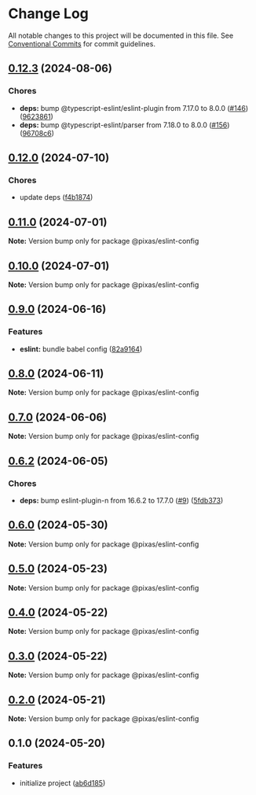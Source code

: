 # Change Log

All notable changes to this project will be documented in this file.
See [Conventional Commits](https://conventionalcommits.org) for commit guidelines.

## [0.12.3](https://github.com/kagawagao/pixas/compare/v0.12.2...v0.12.3) (2024-08-06)

### Chores

- **deps:** bump @typescript-eslint/eslint-plugin from 7.17.0 to 8.0.0 ([#146](https://github.com/kagawagao/pixas/issues/146)) ([9623861](https://github.com/kagawagao/pixas/commit/9623861711f95de238004706040462bf748b1b53))
- **deps:** bump @typescript-eslint/parser from 7.18.0 to 8.0.0 ([#156](https://github.com/kagawagao/pixas/issues/156)) ([96708c6](https://github.com/kagawagao/pixas/commit/96708c6651a397fdc1c71a95d2f5b1b3234e7071))

## [0.12.0](https://github.com/kagawagao/pixas/compare/v0.11.0...v0.12.0) (2024-07-10)

### Chores

- update deps ([f4b1874](https://github.com/kagawagao/pixas/commit/f4b1874adee803a1ab573081cb19e5a9ddf66638))

## [0.11.0](https://github.com/kagawagao/pixas/compare/v0.10.1...v0.11.0) (2024-07-01)

**Note:** Version bump only for package @pixas/eslint-config

## [0.10.0](https://github.com/kagawagao/pixas/compare/v0.9.1...v0.10.0) (2024-07-01)

**Note:** Version bump only for package @pixas/eslint-config

## [0.9.0](https://github.com/kagawagao/pixas/compare/v0.8.1...v0.9.0) (2024-06-16)

### Features

- **eslint:** bundle babel config ([82a9164](https://github.com/kagawagao/pixas/commit/82a9164a4ebe2475a9e84c4921fdf1b3652fb356))

## [0.8.0](https://github.com/kagawagao/pixas/compare/v0.7.3...v0.8.0) (2024-06-11)

**Note:** Version bump only for package @pixas/eslint-config

## [0.7.0](https://github.com/kagawagao/pixas/compare/v0.6.4...v0.7.0) (2024-06-06)

**Note:** Version bump only for package @pixas/eslint-config

## [0.6.2](https://github.com/kagawagao/pixas/compare/v0.6.1...v0.6.2) (2024-06-05)

### Chores

- **deps:** bump eslint-plugin-n from 16.6.2 to 17.7.0 ([#9](https://github.com/kagawagao/pixas/issues/9)) ([5fdb373](https://github.com/kagawagao/pixas/commit/5fdb37366909817fdf8dbde82289fd4d52be6726))

## [0.6.0](https://github.com/kagawagao/pixas/compare/v0.5.0...v0.6.0) (2024-05-30)

**Note:** Version bump only for package @pixas/eslint-config

## [0.5.0](https://github.com/kagawagao/pixas/compare/v0.4.1...v0.5.0) (2024-05-23)

**Note:** Version bump only for package @pixas/eslint-config

## [0.4.0](https://github.com/kagawagao/pixas/compare/v0.3.0...v0.4.0) (2024-05-22)

**Note:** Version bump only for package @pixas/eslint-config

## [0.3.0](https://github.com/kagawagao/pixas/compare/v0.2.1...v0.3.0) (2024-05-22)

**Note:** Version bump only for package @pixas/eslint-config

## [0.2.0](https://github.com/kagawagao/pixas/compare/v0.1.2...v0.2.0) (2024-05-21)

**Note:** Version bump only for package @pixas/eslint-config

## 0.1.0 (2024-05-20)

### Features

- initialize project ([ab6d185](https://github.com/kagawagao/pixas/commit/ab6d1855815a0c53fd72b3a844dadd39bae5a002))
